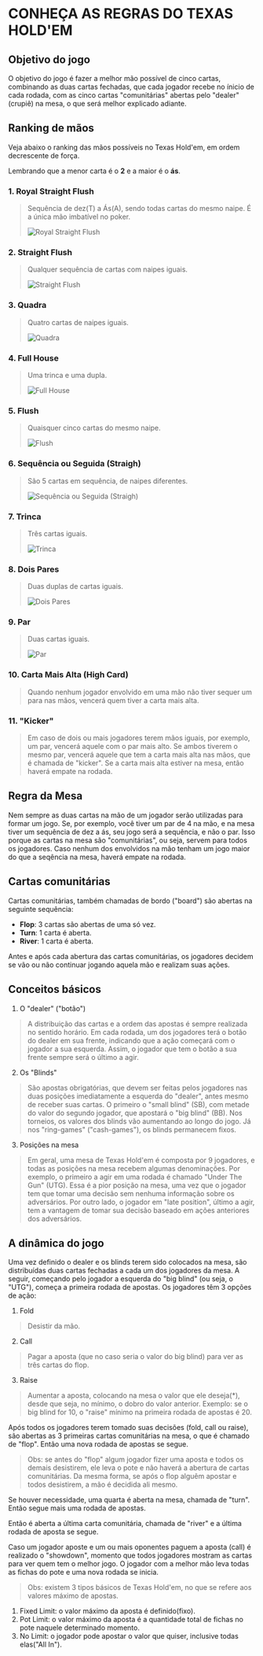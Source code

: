 # CONHEÇA AS REGRAS DO TEXAS HOLD'EM

## Objetivo do jogo

O objetivo do jogo é fazer a melhor mão possível de cinco cartas, combinando as duas cartas fechadas, que cada jogador recebe no ínicio de cada rodada, com as cinco cartas "comunitárias" abertas pelo "dealer" (crupiê) na mesa, o que será melhor explicado adiante.

## Ranking de mãos

Veja abaixo o ranking das mãos possíveis no Texas Hold'em, em ordem decrescente de força.

Lembrando que a menor carta é o **2** e a maior é o **ás**.

### 1. Royal Straight Flush

>Sequência de dez(T) a Ás(A), sendo todas cartas do mesmo naipe. É a única mão imbatível no poker.
>
>![Royal Straight Flush](https://raw.githubusercontent.com/GiovaniPM/DMNTests/main/Courses/Texas%20Hold'em/Images/Royal%20Straight%20Flush.jpg)

### 2. Straight Flush

>Qualquer sequência de cartas com naipes iguais.
>
>![Straight Flush](https://raw.githubusercontent.com/GiovaniPM/DMNTests/main/Courses/Texas%20Hold'em/Images/Straight%20Flush.jpg)

### 3. Quadra

>Quatro cartas de naipes iguais.
>
>![Quadra](https://raw.githubusercontent.com/GiovaniPM/DMNTests/main/Courses/Texas%20Hold'em/Images/Quadra.jpg)

### 4. Full House

>Uma trinca e uma dupla.
>
>![Full House](https://raw.githubusercontent.com/GiovaniPM/DMNTests/main/Courses/Texas%20Hold'em/Images/Full%20House.jpg)

### 5. Flush

>Quaisquer cinco cartas do mesmo naipe.
>
>![Flush](https://raw.githubusercontent.com/GiovaniPM/DMNTests/main/Courses/Texas%20Hold'em/Images/Flush.jpg)

### 6. Sequência ou Seguida (Straigh)

>São 5 cartas em sequência, de naipes diferentes.
>
>![Sequência ou Seguida (Straigh)](https://raw.githubusercontent.com/GiovaniPM/DMNTests/main/Courses/Texas%20Hold'em/Images/Sequ%C3%AAncia%20ou%20Seguida%20(Straigh).jpg)

### 7. Trinca

>Três cartas iguais.
>
>![Trinca](https://raw.githubusercontent.com/GiovaniPM/DMNTests/main/Courses/Texas%20Hold'em/Images/Trinca.jpg)

### 8. Dois Pares

>Duas duplas de cartas iguais.
>
>![Dois Pares](https://raw.githubusercontent.com/GiovaniPM/DMNTests/main/Courses/Texas%20Hold'em/Images/Dois%20Pares.jpg)

### 9. Par

>Duas cartas iguais.
>
>![Par](https://raw.githubusercontent.com/GiovaniPM/DMNTests/main/Courses/Texas%20Hold'em/Images/Par.jpg)

### 10. Carta Mais Alta (High Card)

>Quando nenhum jogador envolvido em uma mão não tiver sequer um para nas mãos, vencerá quem tiver a carta mais alta.

### 11. "Kicker"

>Em caso de dois ou mais jogadores terem mãos iguais, por exemplo, um par, vencerá aquele com o par mais alto. Se ambos tiverem o mesmo par, vencerá aquele que tem a carta mais alta nas mãos, que é chamada de "kicker". Se a carta mais alta estiver na mesa, então haverá empate na rodada.

## Regra da Mesa

Nem sempre as duas cartas na mão de um jogador serão utilizadas para formar um jogo.
Se, por exemplo, você tiver um par de 4 na mão, e na mesa tiver um sequência de dez a ás, seu jogo será a sequência, e não o par. Isso porque as cartas na mesa são "comunitárias", ou seja, servem para todos os jogadores. Caso nenhum dos envolvidos na mão tenham um jogo maior do que a seqência na mesa, haverá empate na rodada.

## Cartas comunitárias

Cartas comunitárias, também chamadas de bordo ("board") são abertas na seguinte sequência:

- **Flop**: 3 cartas são abertas de uma só vez.
- **Turn**: 1 carta é aberta.
- **River**: 1 carta é aberta.

Antes e após cada abertura das cartas comunitárias, os jogadores decidem se vão ou não continuar jogando aquela mão e realizam suas ações.

## Conceitos básicos

1. O "dealer" ("botão")
>A distribuição das cartas e a ordem das apostas é sempre realizada no sentido horário. Em cada rodada, um dos jogadores terá o botão do dealer em sua frente, indicando que a ação começará com o jogador a sua esquerda. Assim, o jogador que tem o botão a sua frente sempre será o último a agir.

2. Os "Blinds"
>São apostas obrigatórias, que devem ser feitas pelos jogadores nas duas posições imediatamente a esquerda do "dealer", antes mesmo de receber suas cartas. O primeiro o "small blind" (SB), com metade do valor do segundo jogador, que apostará o "big blind" (BB). Nos torneios, os valores dos blinds vão aumentando ao longo do jogo. Já nos "ring-games" ("cash-games"), os blinds permanecem fixos.

3. Posições na mesa
>Em geral, uma mesa de Texas Hold'em é composta por 9 jogadores, e todas as posições na mesa recebem algumas denominações. Por exemplo, o primeiro a agir em uma rodada é chamado "Under The Gun" (UTG). Essa é a pior posição na mesa, uma vez que o jogador tem que tomar uma decisão sem nenhuma informação sobre os adversários. Por outro lado, o jogador em "late position", último a agir, tem a vantagem de tomar sua decisão baseado em ações anteriores dos adversários.

## A dinâmica do jogo

Uma vez definido o dealer e os blinds terem sido colocados na mesa, são distribuídas duas cartas fechadas a cada um dos jogadores da mesa. A seguir, começando pelo jogador a esquerda do "big blind" (ou seja, o "UTG"), começa a primeira rodada de apostas. Os jogadores têm 3 opções de ação:

1. Fold
>Desistir da mão.

2. Call
>Pagar a aposta (que no caso seria o valor do big blind) para ver as três cartas do flop.

3. Raise
>Aumentar a aposta, colocando na mesa o valor que ele deseja(*), desde que seja, no mínimo, o dobro do valor anterior. Exemplo: se o big blind for 10, o "raise" mínimo na primeira rodada de apostas é 20.

Após todos os jogadores terem tomado suas decisões (fold, call ou raise), são abertas as 3 primeiras cartas comunitárias na mesa, o que é chamado de "flop". Então uma nova rodada de apostas se segue.

>Obs: se antes do "flop" algum jogador fizer uma aposta e todos os demais desistirem, ele leva o pote e não haverá a abertura de cartas comunitárias. Da mesma forma, se após o flop alguêm apostar e todos desistirem, a mão é decidida ali mesmo.

Se houver necessidade, uma quarta é aberta na mesa, chamada de "turn". Então segue mais uma rodada de apostas.

Então é aberta a última carta comunitária, chamada de "river" e a última rodada de aposta se segue.

Caso um jogador aposte e um ou mais oponentes paguem a aposta (call) é realizado o "showdown", momento que todos jogadores mostram as cartas para ver quem tem o melhor jogo. O jogador com a melhor mão leva todas as fichas do pote e uma nova rodada se inicia.

>Obs: existem 3 tipos básicos de Texas Hold'em, no que se refere aos valores máximo de apostas.

1. Fixed Limit: o valor máximo da aposta é definido(fixo).
2. Pot Limit: o valor máximo da aposta é a quantidade total de fichas no pote naquele determinado momento.
3. No Limit: o jogador pode apostar o valor que quiser, inclusive todas elas("All In").